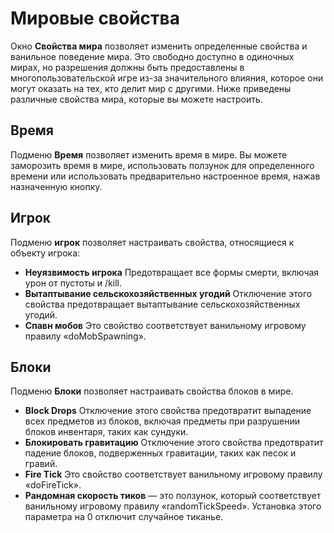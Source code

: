 # Мировые свойства

Окно **Свойства мира** позволяет изменить определенные свойства и ванильное поведение мира. Это свободно доступно в одиночных мирах, но разрешения должны быть предоставлены в многопользовательской игре из-за значительного влияния, которое они могут оказать на тех, кто делит мир с другими.
Ниже приведены различные свойства мира, которые вы можете настроить.


## Время
    
Подменю **Время** позволяет изменить время в мире. Вы можете заморозить время в мире, использовать ползунок для определенного времени или использовать предварительно настроенное время, нажав назначенную кнопку.
    
## Игрок
    
Подменю **игрок** позволяет настраивать свойства, относящиеся к объекту игрока:
    
- **Неуязвимость игрока** Предотвращает все формы смерти, включая урон от пустоты и /kill.
- **Вытаптывание сельскохозяйственных угодий** Отключение этого свойства предотвращает вытаптывание сельскохозяйственных угодий. 
- **Спавн мобов** Это свойство соответствует ванильному игровому правилу «doMobSpawning».

## Блоки
    
Подменю **Блоки** позволяет настраивать свойства блоков в мире.

- **Block Drops** Отключение этого свойства предотвратит выпадение всех предметов из блоков, включая предметы при разрушении блоков инвентаря, таких как сундуки.
- **Блокировать гравитацию** Отключение этого свойства предотвратит падение блоков, подверженных гравитации, таких как песок и гравий.
- **Fire Tick** Это свойство соответствует ванильному игровому правилу «doFireTick».
- **Рандомная скорость тиков** — это ползунок, который соответствует ванильному игровому правилу «randomTickSpeed». Установка этого параметра на 0 отключит случайное тиканье.
